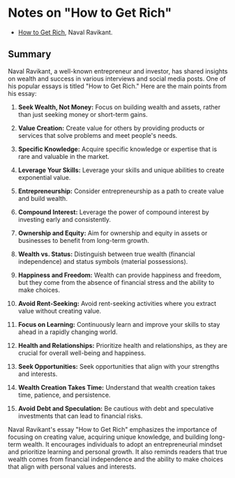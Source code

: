 # Notes on "How to Get Rich"

* [How to Get Rich](https://nav.al/rich), Naval Ravikant.

## Summary

Naval Ravikant, a well-known entrepreneur and investor, has shared insights on wealth and success in various interviews and social media posts. One of his popular essays is titled "How to Get Rich." Here are the main points from his essay:

1. **Seek Wealth, Not Money:** Focus on building wealth and assets, rather than just seeking money or short-term gains.

2. **Value Creation:** Create value for others by providing products or services that solve problems and meet people's needs.

3. **Specific Knowledge:** Acquire specific knowledge or expertise that is rare and valuable in the market.

4. **Leverage Your Skills:** Leverage your skills and unique abilities to create exponential value.

5. **Entrepreneurship:** Consider entrepreneurship as a path to create value and build wealth.

6. **Compound Interest:** Leverage the power of compound interest by investing early and consistently.

7. **Ownership and Equity:** Aim for ownership and equity in assets or businesses to benefit from long-term growth.

8. **Wealth vs. Status:** Distinguish between true wealth (financial independence) and status symbols (material possessions).

9. **Happiness and Freedom:** Wealth can provide happiness and freedom, but they come from the absence of financial stress and the ability to make choices.

10. **Avoid Rent-Seeking:** Avoid rent-seeking activities where you extract value without creating value.

11. **Focus on Learning:** Continuously learn and improve your skills to stay ahead in a rapidly changing world.

12. **Health and Relationships:** Prioritize health and relationships, as they are crucial for overall well-being and happiness.

13. **Seek Opportunities:** Seek opportunities that align with your strengths and interests.

14. **Wealth Creation Takes Time:** Understand that wealth creation takes time, patience, and persistence.

15. **Avoid Debt and Speculation:** Be cautious with debt and speculative investments that can lead to financial risks.

Naval Ravikant's essay "How to Get Rich" emphasizes the importance of focusing on creating value, acquiring unique knowledge, and building long-term wealth. It encourages individuals to adopt an entrepreneurial mindset and prioritize learning and personal growth. It also reminds readers that true wealth comes from financial independence and the ability to make choices that align with personal values and interests.

